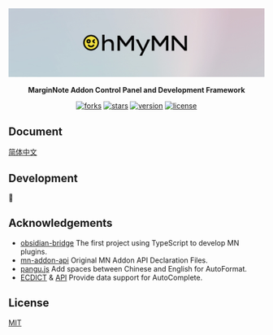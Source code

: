   <a href="https://github.com/marginnoteapp/ohmymn">
    <img src="assets/banner.jpg" alt="Logo" >
  </a>

<p/>

<p align="center">
  <b>MarginNote Addon Control Panel and Development Framework</b>
</p>

<p align="center">
  <a href="https://github.com/marginnoteapp/ohmymn/network/members"><img src="https://img.shields.io/github/forks/marginnoteapp/ohmymn.svg?style=flat" alt="forks"></a>
  <a href="https://github.com/marginnoteapp/ohmymn/stargazers"><img src="https://img.shields.io/github/stars/marginnoteapp/ohmymn.svg?style=flat" alt="stars"></a>
  <a href="https://github.com/marginnoteapp/ohmymn/blob/main/package.json"><img src="https://img.shields.io/badge/version-v4.0.3-orange" alt="version"></a>
  <a href="https://github.com/marginnoteapp/ohmymn/blob/main/LICENSE"><img src="https://img.shields.io/badge/license-MIT-green" alt="license"></a>
</p>


## Document
[简体中文](https://ohmymn.vercel.app/)

## Development
🚧
## Acknowledgements

- [obsidian-bridge](https://github.com/aidenlx/obsidian-bridge) The first project using TypeScript to develop MN plugins.
- [mn-addon-api](https://github.com/aidenlx/mn-addon-api) Original MN Addon API Declaration Files.
- [pangu.js](https://github.com/vinta/pangu.js) Add spaces between Chinese and English for AutoFormat.
- [ECDICT](https://github.com/skywind3000/ECDICT) & [API](http://dict.e.opac.vip/dict.php) Provide data support for AutoComplete.

## License

[MIT](https://github.com/marginnoteapp/ohmymn/blob/main/LICENSE)
